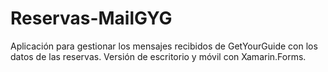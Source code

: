 # Reservas-MailGYG

Aplicación para gestionar los mensajes recibidos de GetYourGuide con los datos de las reservas.
Versión de escritorio y móvil con Xamarin.Forms.
